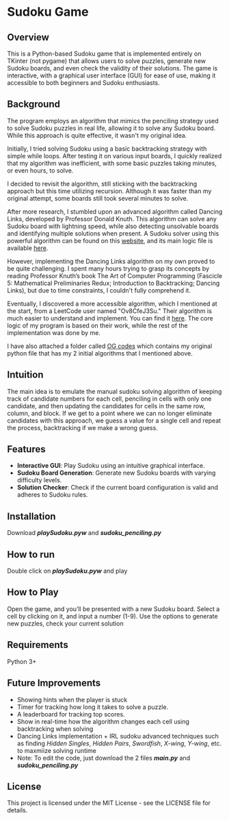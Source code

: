 # Sudoku Game

## Overview

This is a Python-based Sudoku game that is implemented entirely on TKinter (not pygame) that allows users to solve puzzles, generate new Sudoku boards, and even check the validity of their solutions. The game is interactive, with a graphical user interface (GUI) for ease of use, making it accessible to both beginners and Sudoku enthusiasts.

## Background

The program employs an algorithm that mimics the penciling strategy used to solve Sudoku puzzles in real life, allowing it to solve any Sudoku board. While this approach is quite effective, it wasn't my original idea.

Initially, I tried solving Sudoku using a basic backtracking strategy with simple while loops. After testing it on various input boards, I quickly realized that my algorithm was inefficient, with some basic puzzles taking minutes, or even hours, to solve.

I decided to revisit the algorithm, still sticking with the backtracking approach but this time utilizing recursion. Although it was faster than my original attempt, some boards still took several minutes to solve.

After more research, I stumbled upon an advanced algorithm called Dancing Links, developed by Professor Donald Knuth. This algorithm can solve any Sudoku board with lightning speed, while also detecting unsolvable boards and identifying multiple solutions when present. A Sudoku solver using this powerful algorithm can be found on this [website](https://anysudokusolver.com/), and its main logic file is available [here](https://anysudokusolver.com/js/script.js).

However, implementing the Dancing Links algorithm on my own proved to be quite challenging. I spent many hours trying to grasp its concepts by reading Professor Knuth’s book The Art of Computer Programming (Fascicle 5: Mathematical Preliminaries Redux; Introduction to Backtracking; Dancing Links), but due to time constraints, I couldn't fully comprehend it.

Eventually, I discovered a more accessible algorithm, which I mentioned at the start, from a LeetCode user named "Ov8CfeJ3Su." Their algorithm is much easier to understand and implement. You can find it [here](https://leetcode.com/problems/sudoku-solver/solutions/5757508/recursive-backtracking-beats-99/). The core logic of my program is based on their work, while the rest of the implementation was done by me.

I have also attached a folder called [OG codes](https://github.com/vuila9/Sudoku-Solver/tree/main/OG%20codes) which contains my original python file that has my 2 initial algorithms that I mentioned above.

## Intuition

The main idea is to emulate the manual sudoku solving algorithm of keeping track of candidate numbers for each cell, penciling in cells with only one candidate, and then updating the candidates for cells in the same row, column, and block. If we get to a point where we can no longer eliminate candidates with this approach, we guess a value for a single cell and repeat the process, backtracking if we make a wrong guess.

## Features
- **Interactive GUI**: Play Sudoku using an intuitive graphical interface.
- **Sudoku Board Generation**: Generate new Sudoku boards with varying difficulty levels.
- **Solution Checker**: Check if the current board configuration is valid and adheres to Sudoku rules.

## Installation
Download **_playSudoku.pyw_** and **_sudoku_penciling.py_**

## How to run
Double click on **_playSudoku.pyw_** and play

## How to Play
Open the game, and you’ll be presented with a new Sudoku board.
Select a cell by clicking on it, and input a number (1-9).
Use the options to generate new puzzles, check your current solution

## Requirements
Python 3+

## Future Improvements
- Showing hints when the player is stuck
- Timer for tracking how long it takes to solve a puzzle.
- A leaderboard for tracking top scores.
- Show in real-time how the algorithm changes each cell using backtracking when solving
- Dancing Links implementation + IRL sudoku advanced techniques such as finding _Hidden Singles_, _Hidden Pairs_, _Swordfish_, _X-wing_, _Y-wing_, etc. to maxmiize solving runtime
- Note: To edit the code, just download the 2 files **_main.py_** and **_sudoku_penciling.py_**

## License
This project is licensed under the MIT License - see the LICENSE file for details.
